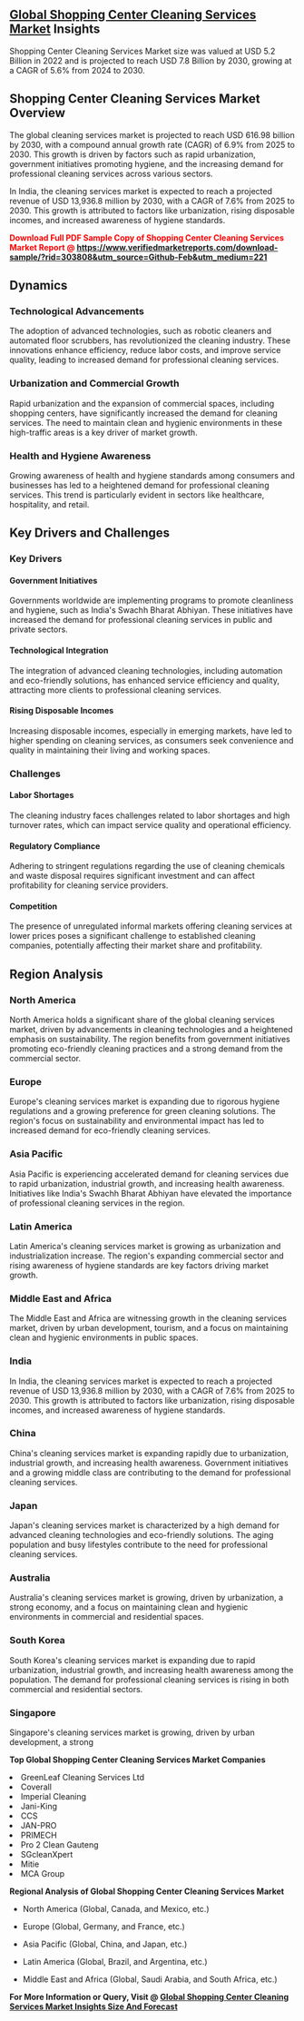 <h2><a href="https://www.verifiedmarketreports.com/download-sample/?rid=303808&amp;utm_source=Github&amp;utm_medium=221" target="_blank">Global Shopping Center Cleaning Services Market</a> Insights</h2><p>Shopping Center Cleaning Services Market size was valued at USD 5.2 Billion in 2022 and is projected to reach USD 7.8 Billion by 2030, growing at a CAGR of 5.6% from 2024 to 2030.</p><p> <h2>Shopping Center Cleaning Services Market Overview</h2> <p>The global cleaning services market is projected to reach USD 616.98 billion by 2030, with a compound annual growth rate (CAGR) of 6.9% from 2025 to 2030. This growth is driven by factors such as rapid urbanization, government initiatives promoting hygiene, and the increasing demand for professional cleaning services across various sectors. </p> <p>In India, the cleaning services market is expected to reach a projected revenue of USD 13,936.8 million by 2030, with a CAGR of 7.6% from 2025 to 2030. This growth is attributed to factors like urbanization, rising disposable incomes, and increased awareness of hygiene standards. </p> <p><strong><p><span class=""><span style="color: #ff0000;"><strong>Download Full PDF Sample Copy of Shopping Center Cleaning Services Market Report</strong> @ </span><a href="https://www.verifiedmarketreports.com/download-sample/?rid=303808&amp;utm_source=Github-Feb&amp;utm_medium=221" target="_blank">https://www.verifiedmarketreports.com/download-sample/?rid=303808&amp;utm_source=Github-Feb&amp;utm_medium=221</a></span></p></strong></p> <h2>Dynamics</h2> <h3>Technological Advancements</h3> <p>The adoption of advanced technologies, such as robotic cleaners and automated floor scrubbers, has revolutionized the cleaning industry. These innovations enhance efficiency, reduce labor costs, and improve service quality, leading to increased demand for professional cleaning services. </p> <h3>Urbanization and Commercial Growth</h3> <p>Rapid urbanization and the expansion of commercial spaces, including shopping centers, have significantly increased the demand for cleaning services. The need to maintain clean and hygienic environments in these high-traffic areas is a key driver of market growth. </p> <h3>Health and Hygiene Awareness</h3> <p>Growing awareness of health and hygiene standards among consumers and businesses has led to a heightened demand for professional cleaning services. This trend is particularly evident in sectors like healthcare, hospitality, and retail. </p> <h2>Key Drivers and Challenges</h2> <h3>Key Drivers</h3> <h4>Government Initiatives</h4> <p>Governments worldwide are implementing programs to promote cleanliness and hygiene, such as India's Swachh Bharat Abhiyan. These initiatives have increased the demand for professional cleaning services in public and private sectors. </p> <h4>Technological Integration</h4> <p>The integration of advanced cleaning technologies, including automation and eco-friendly solutions, has enhanced service efficiency and quality, attracting more clients to professional cleaning services. </p> <h4>Rising Disposable Incomes</h4> <p>Increasing disposable incomes, especially in emerging markets, have led to higher spending on cleaning services, as consumers seek convenience and quality in maintaining their living and working spaces. </p> <h3>Challenges</h3> <h4>Labor Shortages</h4> <p>The cleaning industry faces challenges related to labor shortages and high turnover rates, which can impact service quality and operational efficiency. </p> <h4>Regulatory Compliance</h4> <p>Adhering to stringent regulations regarding the use of cleaning chemicals and waste disposal requires significant investment and can affect profitability for cleaning service providers. </p> <h4>Competition</h4> <p>The presence of unregulated informal markets offering cleaning services at lower prices poses a significant challenge to established cleaning companies, potentially affecting their market share and profitability. </p> <h2>Region Analysis</h2> <h3>North America</h3> <p>North America holds a significant share of the global cleaning services market, driven by advancements in cleaning technologies and a heightened emphasis on sustainability. The region benefits from government initiatives promoting eco-friendly cleaning practices and a strong demand from the commercial sector. </p> <h3>Europe</h3> <p>Europe's cleaning services market is expanding due to rigorous hygiene regulations and a growing preference for green cleaning solutions. The region's focus on sustainability and environmental impact has led to increased demand for eco-friendly cleaning services. </p> <h3>Asia Pacific</h3> <p>Asia Pacific is experiencing accelerated demand for cleaning services due to rapid urbanization, industrial growth, and increasing health awareness. Initiatives like India's Swachh Bharat Abhiyan have elevated the importance of professional cleaning services in the region. </p> <h3>Latin America</h3> <p>Latin America's cleaning services market is growing as urbanization and industrialization increase. The region's expanding commercial sector and rising awareness of hygiene standards are key factors driving market growth. </p> <h3>Middle East and Africa</h3> <p>The Middle East and Africa are witnessing growth in the cleaning services market, driven by urban development, tourism, and a focus on maintaining clean and hygienic environments in public spaces. </p> <h3>India</h3> <p>In India, the cleaning services market is expected to reach a projected revenue of USD 13,936.8 million by 2030, with a CAGR of 7.6% from 2025 to 2030. This growth is attributed to factors like urbanization, rising disposable incomes, and increased awareness of hygiene standards. </p> <h3>China</h3> <p>China's cleaning services market is expanding rapidly due to urbanization, industrial growth, and increasing health awareness. Government initiatives and a growing middle class are contributing to the demand for professional cleaning services. </p> <h3>Japan</h3> <p>Japan's cleaning services market is characterized by a high demand for advanced cleaning technologies and eco-friendly solutions. The aging population and busy lifestyles contribute to the need for professional cleaning services. </p> <h3>Australia</h3> <p>Australia's cleaning services market is growing, driven by urbanization, a strong economy, and a focus on maintaining clean and hygienic environments in commercial and residential spaces. </p> <h3>South Korea</h3> <p>South Korea's cleaning services market is expanding due to rapid urbanization, industrial growth, and increasing health awareness among the population. The demand for professional cleaning services is rising in both commercial and residential sectors. </p> <h3>Singapore</h3> <p>Singapore's cleaning services market is growing, driven by urban development, a strong</p><p><strong>Top Global Shopping Center Cleaning Services Market Companies</strong></p><div data-test-id=""><p><li>GreenLeaf Cleaning Services Ltd</li><li> Coverall</li><li> Imperial Cleaning</li><li> Jani-King</li><li> CCS</li><li> JAN-PRO</li><li> PRIMECH</li><li> Pro 2 Clean Gauteng</li><li> SGcleanXpert</li><li> Mitie</li><li> MCA Group</li></p><div><strong>Regional Analysis of&nbsp;Global Shopping Center Cleaning Services Market</strong></div><ul><li dir="ltr"><p dir="ltr">North America&nbsp;(Global, Canada, and Mexico, etc.)</p></li><li dir="ltr"><p dir="ltr">Europe (Global, Germany, and France, etc.)</p></li><li dir="ltr"><p dir="ltr">Asia Pacific&nbsp;(Global, China, and Japan, etc.)</p></li><li dir="ltr"><p dir="ltr">Latin America&nbsp;(Global, Brazil, and Argentina, etc.)</p></li><li dir="ltr">Middle East and Africa&nbsp;(Global, Saudi Arabia, and South Africa, etc.)</li></ul><p><strong>For More Information or Query, Visit @&nbsp;</strong><strong><a href="https://www.verifiedmarketreports.com/product/shopping-center-cleaning-services-market/?utm_source=Github&amp;utm_medium=221" target="_blank">Global Shopping Center Cleaning Services Market Insights Size And Forecast</a></strong></p></div>
